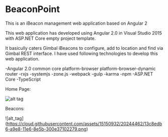# BeaconPoint
This is an iBeacon management web application based on Angular 2

This web application has developed using Angular 2.0 in Visual Studio 2015 with ASP.NET Core empty project template.

It basicully caters Gimbal iBeacons to configure, add to location and find via Gimbal REST interface. I have used following technologies to develop this web application.

-Angular 2.0
  common
  core
  platform-browser
  platform-browser-dynamic
  router
-rxjs
-systemjs
-zone.js
-webpack
-gulp
-karma
-npm
-ASP.NET Core
-TypeScript


Home Page:

![alt tag](https://cloud.githubusercontent.com/assets/15150932/20244446/421e3fbe-a9e7-11e6-97d9-0b2837d872b5.png)


Beacons:

![alt_tag] (https://cloud.githubusercontent.com/assets/15150932/20244462/13c8edb6-a9e8-11e6-8e5b-300e37102279.png)

